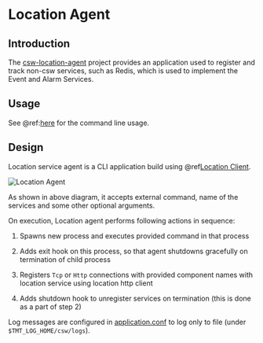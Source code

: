# Location Agent

## Introduction

The [csw-location-agent]($github.dir.base_url$/csw-location/csw-location-agent) project provides an application used to register and track non-csw services, such as Redis, which is used to implement the Event and Alarm Services.

## Usage

See @ref:[here](../../apps/cswlocationagent.md) for the command line usage.

## Design

Location service agent is a CLI application build using @ref[Location Client](./location-client.md).

![Location Agent](../../images/locationservice/location-agent.png)

As shown in above diagram, it accepts external command, name of the services and some other optional arguments.

On execution, Location agent performs following actions in sequence:

1. Spawns new process and executes provided command in that process

1. Adds exit hook on this process, so that agent shutdowns gracefully on termination of child process

1. Registers `Tcp` or `Http` connections with provided component names with location service using location http client

1. Adds shutdown hook to unregister services on termination (this is done as a part of step 2)

Log messages are configured in [application.conf]($github.base_url$/csw-location/csw-location-agent/src/main/resources/application.conf) to log only to file (under `$TMT_LOG_HOME/csw/logs`).

